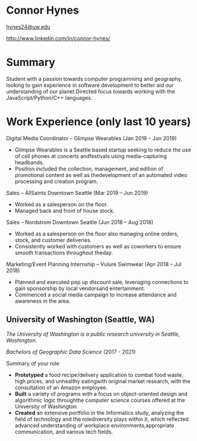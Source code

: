 # Connor Hynes

hynes24@uw.edu


http://www.linkedin.com/in/connor-hynes/
# Summary

Student with a passion towards computer programming and geography, looking to gain experience in software development to better aid our understanding of our planet.Directed focus towards working with the JavaScript/Python/C++ languages.

# Work Experience (only last 10 years)

Digital Media Coordinator – Glimpse Wearables (Jan 2019 – Jun 2019)
- Glimpse Wearables is a Seattle based startup seeking to reduce the use of cell phones at concerts andfestivals using media-capturing headbands.
- Position included the collection, management, and edition of promotional content as well as thedevelopment of an automated video processing and creation program.

Sales – AllSaints Downtown Seattle (Mar 2019 – Jun 2019)
- Worked as a salesperson on the floor.
- Managed back and front of house stock.

Sales – Nordstrom Downtown Seattle (Jun 2018 – Aug 2018)
- Worked as a salesperson on the floor also managing online orders, stock, and customer deliveries.
- Consistently worked with customers as well as coworkers to ensure smooth transactions throughout theday.

Marketing/Event Planning Internship – Vulure Swimwear (Apr 2018 – Jul 2018)
- Planned and executed pop up discount sale, leveraging connections to gain sponsorship by local vendorsand entertainment.
- Commenced a social media campaign to increase attendance and awareness in the area.

## University of Washington (Seattle, WA)

*The University of Washington is a public research university in Seattle, Washington.*

*Bachelors of Geographic Data Science* (2017 - 2021)

Summary of your role

- **Prototyped** a food recipe/delivery application to combat food waste, high prices, and unhealthy eatingwith original market research, with the consultation of an Amazon employee.
- **Built** a variety of programs with a focus on object-oriented design and algorithmic logic throughthe computer science courses offered at the University of Washington.
- **Created** an extensive portfolio in the Informatics study, analyzing the field of technology and the rolediversity plays within it, which reflected advanced understanding of workplace environments,appropriate communication, and various tech fields.


[University of Washington]: https://www.washington.edu/
